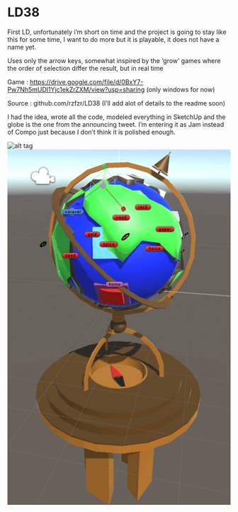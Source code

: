# LD38

First LD, unfortunately i’m short on time and the project is going to stay like this for some time, I want to do more but it is playable, it does not have a name yet.

Uses only the arrow keys, somewhat inspired by the ‘grow’ games where the order of selection differ the result, but in real time

Game : <https://drive.google.com/file/d/0BxY7-Pw7Nh5mUDI1Yjc1ekZrZXM/view?usp=sharing> (only windows for now)

Source : github.com/rzfzr/LD38 (I’ll add alot of details to the readme soon)

I had the idea, wrote all the code, modeled everything in SketchUp and the globe is the one from the announcing tweet. I’m entering it as Jam instead of Compo just because I don’t think it is polished enough.

![alt tag](https://github.com/rzfzr/LD38/blob/master/2.gif)
![alt tag](https://github.com/rzfzr/LD38/blob/master/1.gif)
